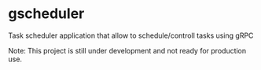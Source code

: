 # gscheduler
Task scheduler application that allow to schedule/controll tasks using gRPC

Note: This project is still under development and not ready for production use.




